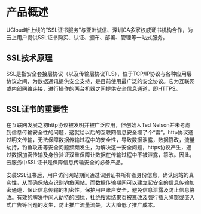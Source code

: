 

# 产品概述

UCloud新上线的“SSL证书服务”与亚洲诚信、深圳CA多家权威证书机构合作，为云上用户提供SSL证书购买、认证、颁布、部署、管理等一站式服务。

## SSL技术原理

SSL是指安全套接层协议（以及传输层协议TLS），位于TCP/IP协议与各种应用层协议之间，为数据通讯提供安全支持，是目前使用最广泛的安全协议。它为互联网或内部网络连接，进行操作的两台机器之间提供安全信息通道，即HTTPS。

## SSL证书的重要性

在互联网发展之初http协议被发明并被广泛应用，但创始人Ted
Nelson并未考虑到信息传输安全性的问题，这就给以后的互联网信息安全埋了个“雷”。http协议通过明文传输，无法保障数据传输过程中的安全性，导致数据泄露，数据篡改，流量劫持，钓鱼攻击等安全问题频频发生，为解决这一安全问题，https协议产生，通过数据加密传输及身份验证双重保障让数据在传输过程中不被泄露，篡改。因此，云服务中SSL证书是保障信息传输安全的必备产品。

安装SSL证书后，用户访问网站期间通过识别证书所有者身份信息，确认网站的真实性，从而确保站点识别钓鱼网站。而数据传输期间可以建立起安全的信息传输加密通道，保证信息传输的机密性。保护用户账户安全，避免信息泄露及防止信息篡改。有效的解决中间人劫持的困扰，杜绝搜索结果页被篡改及强行插入弹窗或嵌入式广告等问题的发生，防止推广流量流失，大大降低了推广成本。
